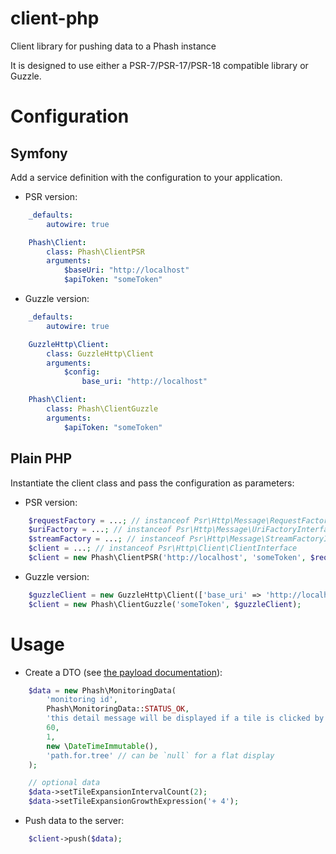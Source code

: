 # client-php
Client library for pushing data to a Phash instance

It is designed to use either a PSR-7/PSR-17/PSR-18 compatible library or Guzzle.

# Configuration

## Symfony

Add a service definition with the configuration to your application.

* PSR version:

```yaml
    _defaults:
        autowire: true

    Phash\Client:
        class: Phash\ClientPSR
        arguments:
            $baseUri: "http://localhost"
            $apiToken: "someToken"
```

* Guzzle version:

```yaml
    _defaults:
        autowire: true

    GuzzleHttp\Client:
        class: GuzzleHttp\Client
        arguments:
            $config:
                base_uri: "http://localhost"

    Phash\Client:
        class: Phash\ClientGuzzle
        arguments:
            $apiToken: "someToken"
```

## Plain PHP

Instantiate the client class and pass the configuration as parameters:

* PSR version:

```php
    $requestFactory = ...; // instanceof Psr\Http\Message\RequestFactoryInterface
    $uriFactory = ...; // instanceof Psr\Http\Message\UriFactoryInterface
    $streamFactory = ...; // instanceof Psr\Http\Message\StreamFactoryInterface
    $client = ...; // instanceof Psr\Http\Client\ClientInterface
    $client = new Phash\ClientPSR('http://localhost', 'someToken', $requestFactory, $uriFactory, $streamFactory, $client);
```

* Guzzle version:

```php
    $guzzleClient = new GuzzleHttp\Client(['base_uri' => 'http://localhost']);
    $client = new Phash\ClientGuzzle('someToken', $guzzleClient);
```

# Usage

* Create a DTO (see [the payload documentation](https://github.com/ph-ash/documentation#payload-format)):

```php
    $data = new Phash\MonitoringData(
        'monitoring id',
        Phash\MonitoringData::STATUS_OK,
        'this detail message will be displayed if a tile is clicked by a user',
        60,
        1,
        new \DateTimeImmutable(),
        'path.for.tree' // can be `null` for a flat display
    );

    // optional data
    $data->setTileExpansionIntervalCount(2);
    $data->setTileExpansionGrowthExpression('+ 4');
```

* Push data to the server:

```php
    $client->push($data);
```
